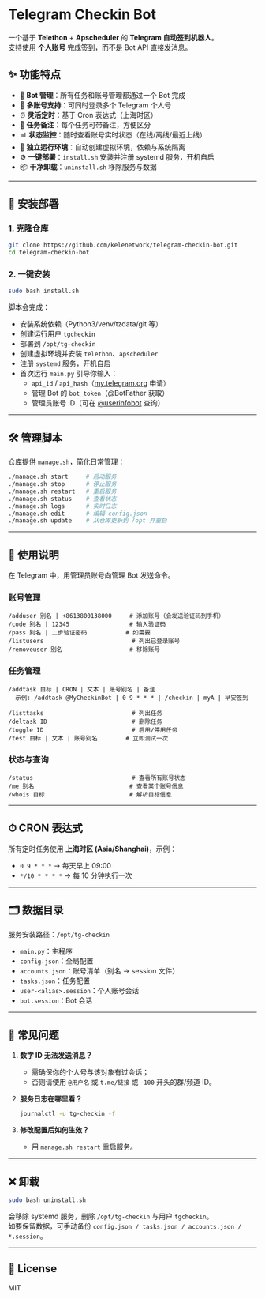 # Telegram Checkin Bot

一个基于 **Telethon** + **Apscheduler** 的 **Telegram 自动签到机器人**。  
支持使用 **个人账号** 完成签到，而不是 Bot API 直接发消息。  

## ✨ 功能特点

- 🤖 **Bot 管理**：所有任务和账号管理都通过一个 Bot 完成
- 👥 **多账号支持**：可同时登录多个 Telegram 个人号
- ⏰ **灵活定时**：基于 Cron 表达式（上海时区）
- 📝 **任务备注**：每个任务可带备注，方便区分
- 📊 **状态监控**：随时查看账号实时状态（在线/离线/最近上线）
- 🔐 **独立运行环境**：自动创建虚拟环境，依赖与系统隔离
- ⚙️ **一键部署**：`install.sh` 安装并注册 systemd 服务，开机自启
- 📦 **干净卸载**：`uninstall.sh` 移除服务与数据

---

## 🚀 安装部署

### 1. 克隆仓库
```bash
git clone https://github.com/kelenetwork/telegram-checkin-bot.git
cd telegram-checkin-bot
```

### 2. 一键安装
```bash
sudo bash install.sh
```

脚本会完成：
- 安装系统依赖（Python3/venv/tzdata/git 等）
- 创建运行用户 `tgcheckin`
- 部署到 `/opt/tg-checkin`
- 创建虚拟环境并安装 `telethon`、`apscheduler`
- 注册 `systemd` 服务，开机自启
- 首次运行 `main.py` 引导你输入：
  - `api_id` / `api_hash`（[my.telegram.org](https://my.telegram.org) 申请）
  - 管理 Bot 的 `bot_token`（@BotFather 获取）
  - 管理员账号 ID（可在 [@userinfobot](https://t.me/userinfobot) 查询）

---

## 🛠 管理脚本

仓库提供 `manage.sh`，简化日常管理：

```bash
./manage.sh start     # 启动服务
./manage.sh stop      # 停止服务
./manage.sh restart   # 重启服务
./manage.sh status    # 查看状态
./manage.sh logs      # 实时日志
./manage.sh edit      # 编辑 config.json
./manage.sh update    # 从仓库更新到 /opt 并重启
```

---

## 📖 使用说明

在 Telegram 中，用管理员账号向管理 Bot 发送命令。

### 账号管理
```
/adduser 别名 | +8613800138000     # 添加账号（会发送验证码到手机）
/code 别名 | 12345                 # 输入验证码
/pass 别名 | 二步验证密码           # 如需要
/listusers                         # 列出已登录账号
/removeuser 别名                   # 移除账号
```

### 任务管理
```
/addtask 目标 | CRON | 文本 | 账号别名 | 备注
  示例: /addtask @MyCheckinBot | 0 9 * * * | /checkin | myA | 早安签到

/listtasks                         # 列出任务
/deltask ID                        # 删除任务
/toggle ID                         # 启用/停用任务
/test 目标 | 文本 | 账号别名        # 立即测试一次
```

### 状态与查询
```
/status                            # 查看所有账号状态
/me 别名                           # 查看某个账号信息
/whois 目标                        # 解析目标信息
```

---

## ⏱ CRON 表达式

所有定时任务使用 **上海时区 (Asia/Shanghai)**，示例：
- `0 9 * * *` → 每天早上 09:00  
- `*/10 * * * *` → 每 10 分钟执行一次  

---

## 🗂 数据目录

服务安装路径：`/opt/tg-checkin`  

- `main.py`：主程序  
- `config.json`：全局配置  
- `accounts.json`：账号清单（别名 → session 文件）  
- `tasks.json`：任务配置  
- `user-<alias>.session`：个人账号会话  
- `bot.session`：Bot 会话  

---

## 🧰 常见问题

1. **数字 ID 无法发送消息？**  
   - 需确保你的个人号与该对象有过会话；  
   - 否则请使用 `@用户名` 或 `t.me/链接` 或 `-100` 开头的群/频道 ID。

2. **服务日志在哪里看？**  
   ```bash
   journalctl -u tg-checkin -f
   ```

3. **修改配置后如何生效？**  
   - 用 `manage.sh restart` 重启服务。

---

## ❌ 卸载

```bash
sudo bash uninstall.sh
```

会移除 systemd 服务，删除 `/opt/tg-checkin` 与用户 `tgcheckin`。  
如要保留数据，可手动备份 `config.json / tasks.json / accounts.json / *.session`。

---

## 📜 License

MIT

